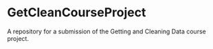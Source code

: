 GetCleanCourseProject
=====================

A repository for a submission of the Getting and Cleaning Data course project.
